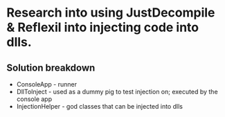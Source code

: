 # Research into using JustDecompile & Reflexil into injecting code into dlls.

## Solution breakdown
* ConsoleApp - runner
* DllToInject - used as a dummy pig to test injection on; executed by the console app
* InjectionHelper - god classes that can be injected into dlls
